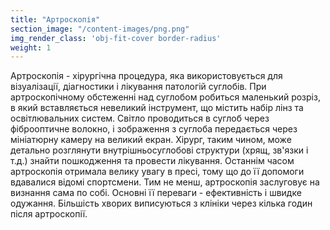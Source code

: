 ```yaml
---
title: "Артроскопія"
section_image: "/content-images/png.png"
img_render_class: 'obj-fit-cover border-radius'
weight: 1
---
```

Артроскопія - хірургічна процедура, яка використовується для візуалізації, діагностики і лікування патологій суглобів.
При артроскопічному обстеженні над суглобом робиться маленький розріз, в який вставляється невеликий інструмент, що містить набір лінз та освітлювальних систем. Світло проводиться в суглоб через фіброоптичне волокно, і зображення з суглоба передається через мініатюрну камеру на великий екран. Хірург, таким чином, може детально розглянути внутрішньосуглобові структури (хрящ, зв'язки і т.д.) знайти пошкодження та провести лікування.
Останнім часом артроскопія отримала велику увагу в пресі, тому що до її допомоги вдавалися відомі спортсмени.
Тим не менш, артроскопія заслуговує на визнання сама по собі. Основні її переваги - ефективність і швидке одужання.
Більшість хворих виписуються з клініки через кілька годин після артроскопії.